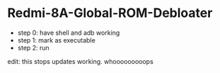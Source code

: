 # Redmi-8A-Global-ROM-Debloater
* step 0: have shell and adb working
* step 1: mark as executable
* step 2: run

edit: this stops updates working. whooooooooops
